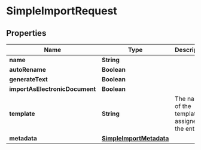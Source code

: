 # SimpleImportRequest

## Properties
Name | Type | Description | Notes
------------ | ------------- | ------------- | -------------
**name** | **String** |  |  [optional]
**autoRename** | **Boolean** |  |  [optional]
**generateText** | **Boolean** |  |  [optional]
**importAsElectronicDocument** | **Boolean** |  |  [optional]
**template** | **String** | The name of the template assigned to the entry. |  [optional]
**metadata** | [**SimpleImportMetadata**](SimpleImportMetadata.md) |  |  [optional]
